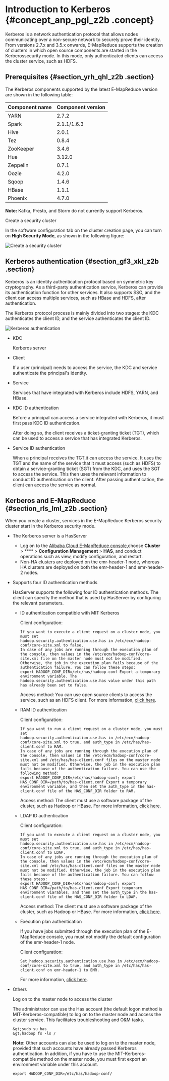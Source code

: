 # Introduction to Kerberos {#concept_anp_pgl_z2b .concept}

Kerberos is a network authentication protocol that allows nodes communicating over a non-secure network to securely prove their identity. From versions 2.7.x and 3.5.x onwards, E-MapReduce supports the creation of clusters in which open source components are started in the Kerberossecurity mode. In this mode, only authenticated clients can access the cluster service, such as HDFS.

## Prerequisites {#section_yrh_qhl_z2b .section}

The Kerberos components supported by the latest E-MapReduce version are shown in the following table:

|Component name|Component version|
|:-------------|:----------------|
|YARN|2.7.2|
|Spark|2.1.1/1.6.3|
|Hive|2.0.1|
|Tez|0.8.4|
|ZooKeeper|3.4.6|
|Hue|3.12.0|
|Zeppelin|0.7.1|
|Oozie|4.2.0|
|Sqoop|1.4.6|
|HBase|1.1.1|
|Phoenix|4.7.0|

**Note:** Kafka, Presto, and Storm do not currently support Kerberos.

Create a security cluster

In the software configuration tab on the cluster creation page, you can turn on **High Security Mode**, as shown in the following figure:

 ![Create a security cluster](http://static-aliyun-doc.oss-cn-hangzhou.aliyuncs.com/assets/img/20194/155617802430950_en-US.png)

## Kerberos authentication {#section_gf3_xkl_z2b .section}

Kerberos is an identity authentication protocol based on symmetric key cryptography. As a third-party authentication service, Kerberos can provide its authentication function for other services. It also supports SSO, and the client can access multiple services, such as HBase and HDFS, after authentication.

The Kerberos protocol process is mainly divided into two stages: the KDC authenticates the client ID, and the service authenticates the client ID.

![Kerberos authentication](http://static-aliyun-doc.oss-cn-hangzhou.aliyuncs.com/assets/img/17934/155617802611118_en-US.png)

-   KDC

    Kerberos server

-   Client

    If a user \(principal\) needs to access the service, the KDC and service authenticate the principal's identity.

-   Service

    Services that have integrated with Kerberos include HDFS, YARN, and HBase.


-   KDC ID authentication

    Before a principal can access a service integrated with Kerberos, it must first pass KDC ID authentication.

    After doing so, the client receives a ticket-granting ticket \(TGT\), which can be used to access a service that has integrated Kerberos.

-   Service ID authentication

    When a principal receives the TGT,it can access the service. It uses the TGT and the name of the service that it must access \(such as HDFS\) to obtain a service-granting ticket \(SGT\) from the KDC, and uses the SGT to access the service. This then uses the relevant information to conduct ID authentication on the client. After passing authentication, the client can access the service as normal.


## Kerberos and E-MapReduce {#section_rls_lml_z2b .section}

When you create a cluster, services in the E-MapReduce Kerberos security cluster start in the Kerberos security mode.

-   The Kerberos server is a HasServer
    -   Log on to the [Alibaba Cloud E-MapReduce console](https://partners-intl.console.aliyun.com/#/emr),choose **Cluster** \> **** \> **Configuration Management** \> **HAS**, and conduct operations such as view, modify configuration, and restart.
    -   Non-HA clusters are deployed on the emr-header-1 node, whereas HA clusters are deployed on both the emr-header-1 and emr-header-2 nodes.
-   Supports four ID authentication methods

    HasServer supports the following four ID authentication methods. The client can specify the method that is used by HasServer by configuring the relevant parameters.

    -   ID authentication compatible with MIT Kerberos

        Client configuration:

        ```
        If you want to execute a client request on a cluster node, you must set
        hadoop.security.authentication.use.has in /etc/ecm/hadoop-conf/core-site.xml to false.
        In case of any jobs are running through the execution plan of the console, then values in the /etc/ecm/hadoop-conf/core-site.xml file on the master node must not be modified. Otherwise, the job in the execution plan fails because of the authentication failure. You can follow these steps:
        export HADOOP_CONF_DIR=/etc/has/hadoop-conf Export a temporary environment variable. The hadoop.security.authentication.use.has value under this path has already been set to false.
        ```

        Access method: You can use open source clients to access the service, such as an HDFS client. For more information, [click here](EN-US_TP_17935.dita#concept_qk1_5pl_z2b).

    -   RAM ID authentication

        Client configuration:

        ```
        If you want to run a client request on a cluster node, you must set
        hadoop.security.authentication.use.has in /etc/ecm/hadoop-conf/core-site.xml to true, and auth_type in /etc/has/has-client.conf to RAM.
        In case of any jobs are running through the execution plan of the console, then values in the /etc/ecm/hadoop-conf/core-site.xml and /etc/has/has-client.conf files on the master node must not be modified. Otherwise, the job in the execution plan fails because of the authentication failure. You can use the following method:
        export HADOOP_CONF_DIR=/etc/has/hadoop-conf; export HAS_CONF_DIR=/path/to/has-client.conf Export a temporary environment variable, and then set the auth_type in the has-client.conf file of the HAS_CONF_DIR folder to RAM.
        ```

        Access method: The client must use a software package of the cluster, such as Hadoop or HBase. For more information, [click here](EN-US_TP_17936.dita#concept_nsg_mb5_1fb).

    -   LDAP ID authentication

        Client configuration:

        ```
        If you want to execute a client request on a cluster node, you must set
        hadoop.security.authentication.use.has in /etc/ecm/hadoop-conf/core-site.xml to true, and auth_type in /etc/has/has-client.conf to LDAP.
        In case of any jobs are running through the execution plan of the console, then values in the /etc/ecm/hadoop-conf/core-site.xml and /etc/has/has-client.conf files on the master node must not be modified. Otherwise, the job in the execution plan fails because of the authentication failure. You can follow these steps:
        export HADOOP_CONF_DIR=/etc/has/hadoop-conf; export HAS_CONF_DIR=/path/to/has-client.conf Export temporary environment viarables, and then set the auth_type in the has-client.conf file of the HAS_CONF_DIR folder to LDAP.
        ```

        Access method: The client must use a software package of the cluster, such as Hadoop or HBase. For more information, [click here](EN-US_TP_17937.dita#concept_bbf_bg5_1fb).

    -   Execution plan authentication

        If you have jobs submitted through the execution plan of the E-MapReduce console, you must not modify the default configuration of the emr-header-1 node.

        Client configuration:

        ```
        Set hadoop.security.authentication.use.has in /etc/ecm/hadoop-conf/core-site.xml to true, and auth_type in /etc/has/has-client.conf on emr-header-1 to EMR.
        ```

        For more information, [click here](EN-US_TP_17938.dita#concept_x2b_q3v_1fb).

-   Others

    Log on to the master node to access the cluster

    The administrator can use the Has account \(the default logon method is MIT-Kerberos-compatible\) to log on to the master node and access the cluster service. This facilitates troubleshooting and O&M tasks.

    ```
    &gt;sudo su has
    &gt;hadoop fs -ls /
    ```

    **Note:** Other accounts can also be used to log on to the master node, provided that such accounts have already passed Kerberos authentication. In addition, if you have to use the MIT-Kerberos-compatible method on the master node, you must first export an environment variable under this account.

     `export HADOOP_CONF_DIR=/etc/has/hadoop-conf/`


